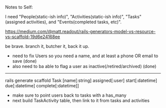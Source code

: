 Notes to Self: 

I need "People(static-ish info)", "Activities(static-ish info)", "Tasks"(assigned activities), and "Events(completed tasks, etc)".

https://medium.com/@matt.readout/rails-generators-model-vs-resource-vs-scaffold-19d6e24168ee

be brave. branch it, butcher it, back it up.


 * need to fix Users so you need a name, and at least a phone OR email to save (done)
 * also need to ba able to flag a user as inactive(/retired/archived) (done)

-------------------

 rails generate scaffold Task [name[:string] assigned[:user] start[:datetime] due[:datetime] complete[:datetime]]

* make sure to point users back to tasks with a has_many
* next build TaskActivity table, then link to it from tasks and activities
